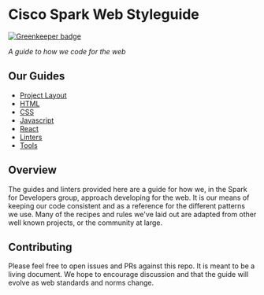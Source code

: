 # Cisco Spark Web Styleguide

[![Greenkeeper badge](https://badges.greenkeeper.io/webex/web-styleguide.svg)](https://greenkeeper.io/)

*A guide to how we code for the web*

## Our Guides

  - [Project Layout](project-layout/)
  - [HTML](html/)
  - [CSS](css/)
  - [Javascript](javascript/)
  - [React](react/)
  - [Linters](linters/)
  - [Tools](tools/)

## Overview

The guides and linters provided here are a guide for how we, in the Spark for Developers group,
approach developing for the web. It is our means of keeping our code consistent and as a reference
for the different patterns we use. Many of the recipes and rules we've laid out are adapted from
other well known projects, or the community at large.

## Contributing

Please feel free to open issues and PRs against this repo. It is meant to be a living document.
We hope to encourage discussion and that the guide will evolve as web standards and norms change.
